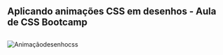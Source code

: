 ## Aplicando animações CSS em desenhos - Aula de CSS Bootcamp

##

![Animaçãodesenhocss](https://user-images.githubusercontent.com/104471849/169865945-6fafebc8-d7c2-4a16-abe8-7cfb408625f2.gif)
